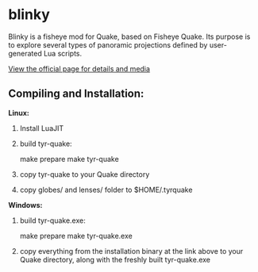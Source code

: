 blinky
======

Blinky is a fisheye mod for Quake, based on Fisheye Quake.  Its purpose is to explore several types of panoramic projections defined by user-generated Lua scripts.

[View the official page for details and media](http://shaunew.github.com/blinky)


Compiling and Installation:
---------------------------

**Linux:**

1. Install LuaJIT
2. build tyr-quake:

    make prepare
    make tyr-quake

3. copy tyr-quake to your Quake directory
4. copy globes/ and lenses/ folder to $HOME/.tyrquake


**Windows:**

1. build tyr-quake.exe:

    make prepare
    make tyr-quake.exe

2. copy everything from the installation binary at the link above to your Quake directory, along with the freshly built tyr-quake.exe
